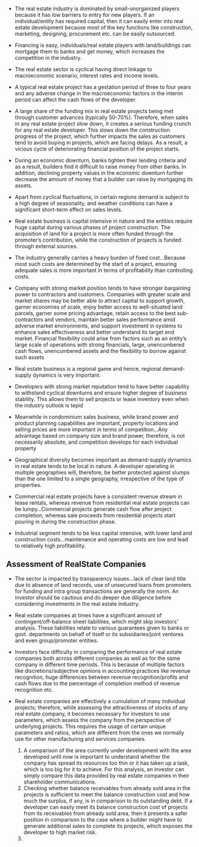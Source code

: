 - The real estate industry is dominated by small-unorganized players because it has low barriers to entry for new 
players. If an individual/entity has required capital, then it can easily enter into real estate development because 
most of the key functions like construction, marketing, designing, procurement etc. can be easily outsourced.

- Financing is easy, individuals/real estate players with land/buildings can mortgage them to banks and get money, 
which increases the competition in the industry.

- The real estate sector is cyclical having direct linkage to macroeconomic scenario, interest rates and income levels.

- A typical real estate project has a gestation period of three to four years and any adverse change in the macroeconomic
factors in the interim period can affect the cash flows of the developer.

- A large share of the funding mix in real estate projects being met through customer advances (typically 50-70%). Therefore, 
when sales in any real estate project slow down, it creates a serious funding crunch for any real estate developer. 
This slows down the construction progress of the project, which further impacts the sales as customers tend to avoid 
buying in projects, which are facing delays. As a result, a vicious cycle of deteriorating financial position of the project starts.

- During an economic downturn, banks tighten their lending criteria and as a result, builders find it difficult to raise
money from other banks. In addition, declining property values in the economic downturn further decrease the amount of 
money that a builder can raise by mortgaging its assets.

- Apart from cyclical fluctuations, in certain regions demand is subject to a high degree of seasonality, and weather 
conditions can have a significant short-term effect on sales levels.

- Real estate business is capital intensive in nature and the entities require huge capital during various phases of 
project construction. The acquisition of land for a project is more often funded through the promoter’s contribution, 
while the construction of projects is funded through external sources.

- The industry generally carries a heavy burden of fixed cost…Because most such costs are determined by the start of a 
project, ensuring adequate sales is more important in terms of profitability than controlling costs.

- Company with strong market position tends to have stronger bargaining power to contractors and customers. Companies 
with greater scale and market shares may be better able to attract capital to support growth, garner economies of scale,
enjoy better access to well-situated land parcels, garner some pricing advantage, retain access to the best sub-contractors
and vendors, maintain better sales performance amid adverse market environments, and support investment in systems to 
enhance sales effectiveness and better understand its target end market.
Financial flexibility could arise from factors such as an entity’s large scale of operations with strong financials, 
large, unencumbered cash flows, unencumbered assets and the flexibility to borrow against such assets

- Real estate business is a regional game and hence, regional demand-supply dynamics is very important.

- Developers with strong market reputation tend to have better capability to withstand cyclical downturns and ensure 
higher degree of business stability. This allows them to sell projects or lease inventory even when the industry outlook is tepid

- Meanwhile in condominium sales business, while brand power and product planning capabilities are important, property 
locations and selling prices are more important in terms of competition…Any advantage based on company size and brand 
power, therefore, is not necessarily absolute, and competition develops for each individual property

- Geographical diversity becomes important as demand-supply dynamics in real estate tends to be local in nature. 
A developer operating in multiple geographies will, therefore, be better protected against slumps than the one limited 
to a single geography, irrespective of the type of properties.

- Commercial real estate projects have a consistent revenue stream in lease rentals, whereas revenue from residential 
real estate projects can be lumpy…Commercial projects generate cash flow after project completion, whereas sale proceeds
from residential projects start pouring in during the construction phase.

- Industrial segment tends to be less capital intensive, with lower land and construction costs…maintenance and 
operating costs are low and lead to relatively high profitability.

## Assessment of RealState Companies

- The sector is impacted by transparency issues…lack of clear land title due to absence of land records, use of unsecured
loans from promoters for funding and intra group transactions are generally the norm. An investor should be cautious 
and do deeper due diligence before considering investments in the real estate industry.

- Real estate companies at times have a significant amount of contingent/off-balance sheet liabilities, which might 
skip investors’ analysis. These liabilities relate to various guarantees given to banks or govt. departments on behalf 
of itself or its subsidiaries/joint ventures and even group/promoter entities. 

- Investors face difficulty in comparing the performance of real estate companies both across different companies as 
well as for the same company in different time periods. This is because of multiple factors like discretions/subjective 
opinions in accounting practices like revenue recognition, huge differences between revenue recognition/profits and cash
flows due to the percentage of completion method of revenue recognition etc.

- Real estate companies are effectively a cumulation of many individual projects; therefore, while assessing the 
attractiveness of stocks of any real estate company, it becomes necessary for investors to use parameters, which assess 
the company from the perspective of underlying projects. This requires the usage of certain unique parameters and ratios, 
which are different from the ones we normally use for other manufacturing and services companies.

  1. A comparison of the area currently under development with the area developed until now is important to understand 
  whether the company has spread its resources too thin or it has taken up a task, which is too big for it to achieve.
  For this analysis, an investor can simply compare this data provided by real estate companies in their shareholder communications.
  2. Checking whether balance receivables from already sold area in the projects is sufficient to meet the balance 
  construction cost and how much the surplus, if any, is in comparison to its outstanding debt. If a developer can 
  easily meet its balance construction cost of projects from its receivables from already sold area, then it presents 
  a safer position in comparison to the case where a builder might have to generate additional sales to complete its 
  projects, which exposes the developer to high market risk.
  3. 